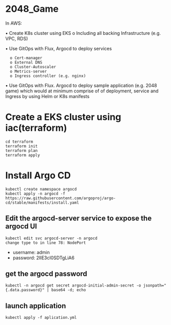 # 2048_Game

In AWS:

  • Create K8s cluster using EKS
    o Including all backing Infrastructure (e.g. VPC, RDS)
    
  • Use GitOps with Flux, Argocd to deploy services
  ```hcl
    o Cert-manager
    o External DNS
    o Cluster-Autoscaler
    o Metrics-server
    o Ingress controller (e.g. nginx)
  ```
    
  • Use GitOps with Flux. Argocd to deploy sample application (e.g. 2048 game) which would at minimum comprise of of deployment, service and Ingress by using Helm or K8s manifests

# Create a EKS cluster using iac(terraform)

```hcl
cd terraform
terraform init
terraform plan
terraform apply
```

# Install Argo CD

```hcl
kubectl create namespace argocd
kubectl apply -n argocd -f https://raw.githubusercontent.com/argoproj/argo-cd/stable/manifests/install.yaml

```

## Edit the argocd-server service to expose the argocd UI

```hcl
kubectl edit svc argocd-server -n argocd
change type to in line 78: NodePort
```

- username: admin
- password: 2IIE3cI0SDTgLiA6
## get the argocd password

```hcl
kubectl -n argocd get secret argocd-initial-admin-secret -o jsonpath="{.data.password}" | base64 -d; echo
```

## launch application

```hcl
kubectl apply -f aplication.yml
```
